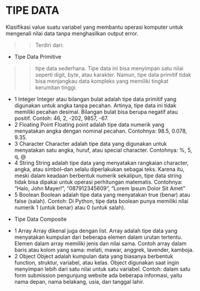 # TIPE DATA


Klasifikasi value suatu variabel yang membantu operasi komputer untuk mengenali nilai data tanpa menghasilkan output error.
>>Terdiri dari:

+ Tipe Data Primitive
>>tipe data sederhana. Tipe data ini bisa menyimpan satu nilai seperti digit, byte, atau karakter. Namun, tipe data primitif tidak bisa menjangkau data kompleks yang memiliki tingkat kerumitan tinggi.
- 1 Integer
Integer atau bilangan bulat adalah tipe data primitif yang digunakan untuk angka tanpa pecahan. Artinya, tipe data ini tidak memiliki pecahan desimal. Bilangan bulat bisa berupa negatif atau positif.
Contoh: 46, 2, -202, 9857, -67.
- 2 Floating Point
Floating point adalah tipe data numerik yang menyatakan angka dengan nominal pecahan. Contohnya: 98.5, 0.078, 9.35.
- 3 Character
Character adalah tipe data yang digunakan untuk menyatakan satu angka, huruf, atau special character.
Contohnya: %, 5, q, @
- 4 String
String adalah tipe data yang menyatakan rangkaian character, angka, atau simbol–dan selalu diperlakukan sebagai teks. Karena itu, meski dalam keadaan berbentuk numerik sekalipun, tipe data string tidak bisa dipakai untuk operasi perhitungan matematis.
Contohnya: “Halo, John Mayer!”, “087912345609”, “Lorem Ipsum Dolor Sit Amet”
- 5 Boolean
Boolean adalah tipe data yang menyatakan true (benar) atau false (salah). 
Contoh: Di Python, tipe data boolean punya memiliki nilai numerik 1 (untuk benar) atau 0 (untuk salah).
+ Tipe Data Composite
- 1 Array
Array dikenal juga dengan list. Array adalah tipe data yang menyatakan kumpulan dari beberapa elemen dalam urutan tertentu. Elemen dalam array memiliki jenis dan nilai sama.
Contoh array dalam baris atau kolom yang sama: melati, mawar, anggrek, lavender, kamboja.
- 2 Object
Object adalah kumpulan data yang biasanya berbentuk function, struktur, variabel, atau kelas. Object digunakan saat ingin menyimpan lebih dari satu nilai untuk satu variabel.
Contoh: dalam satu form submission pengunjung website ada beberapa informasi, yaitu nama depan, nama belakang, usia, dan tanggal lahir.